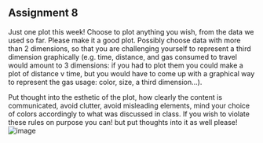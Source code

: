 ## Assignment 8
Just one plot this week! Choose to plot anything you wish, from the data we used so far. Please make it a good plot. Possibly choose data with more than 2 dimensions, so that you are challenging yourself to represent a third dimension graphically (e.g. time, distance, and gas consumed to travel would amount to 3 dimensions: if you had to plot them you could make a plot of distance v time, but you would have to come up with a graphical way to represent the gas usage: color, size, a third dimension...). 

Put thought into the esthetic of the plot, how clearly the content is communicated, avoid clutter, avoid misleading elements, mind your choice of colors accordingly to what was discussed in class. If you wish to violate these rules on purpose you can! but put thoughts into it as well please!
![image](https://github.com/yuqiaocen/PUI2015_ycen/HW8/yc2439_income.png)
